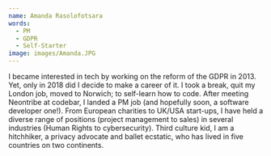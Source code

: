 ```yaml
---
name: Amanda Rasolofotsara
words:
  - PM
  - GDPR
  - Self-Starter
image: images/Amanda.JPG
---
```


I became interested in tech by working on the reform of the GDPR in 2013. Yet, only in 2018 did I decide to make a career of it. I took a break, quit my London job, moved to Norwich; to self-learn how to code. After meeting Neontribe at codebar, I landed a PM job (and hopefully soon, a software developer one!). From European charities to UK/USA start-ups, I have held a diverse range of positions (project management to sales) in several industries (Human Rights to cybersecurity). Third culture kid, I am a hitchhiker, a privacy advocate and ballet ecstatic, who has lived in five countries on two continents.
